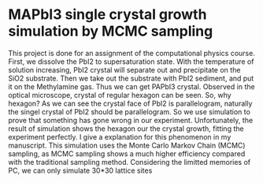 # MAPbI3 single crystal growth simulation by MCMC sampling
This project is done for an assignment of the computational physics course.
First, we dissolve the PbI2 to supersaturation state. With the temperature of solution increasing, PbI2 crystal will separate out and precipitate on the SiO2 substrate. Then we take out the substrate with PbI2 sediment, and put it on the Methylamine gas. Thus we can get PAPbI3 crystal.
Observed in the optical microscope, crystal of regular hexagon can be seen. So, why hexagon? As we can see the crystal face of PbI2 is parallelogram, naturally the singel crystal of PbI2 should be parallelogram. So we use simulation to prove that something has gone wrong in our experiment. Unfortunately, the result of simulation shows the hexagon our the crystal growth, fitting the experiment perfectly. I give a explanation for this phenomenon in my manuscript.
This simulation uses the Monte Carlo Markov Chain (MCMC) sampling, as MCMC sampling shows a much higher efficiency compared with the traditional sampling method.  Considering the limitted memories of PC, we can only simulate 30*30 lattice sites
